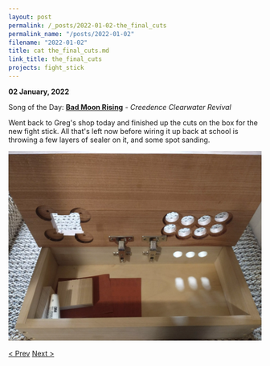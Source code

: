 ```yaml
---
layout: post
permalink: /_posts/2022-01-02-the_final_cuts
permalink_name: "/posts/2022-01-02"
filename: "2022-01-02"
title: cat the_final_cuts.md
link_title: the_final_cuts
projects: fight_stick
---
```

**02 January, 2022**

Song of the Day: [**Bad Moon Rising**](https://www.youtube.com/watch?v=tKJwvQfraY8) - *Creedence Clearwater Revival*

Went back to Greg's shop today and finished up the cuts on the box for the new fight stick. All that's left now before wiring it up back at school is throwing a few layers of sealer on it, and some spot sanding.

![final_cuts](/assets/images/finished_int.webp)

[< Prev](/_posts/2022-01-01-back_in_the_woodshop)    [Next >](/_posts/2022-01-03-logging_the_past)
